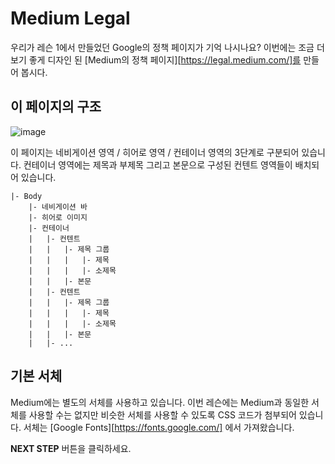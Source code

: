 # Medium Legal

우리가 레슨 1에서 만들었던 Google의 정책 페이지가 기억 나시나요? 이번에는 조금 더 보기 좋게 디자인 된 [Medium의 정책 페이지][https://legal.medium.com/]를 만들어 봅시다. 



## **이 페이지의 구조**

![image](https://res.cloudinary.com/dyiqg9qhi/image/upload/v1533078133/img-wire-07_o6ryro.jpg)

이 페이지는 네비게이션 영역 / 히어로 영역 / 컨테이너 영역의 3단계로 구분되어 있습니다. 컨테이너 영역에는 제목과 부제목 그리고 본문으로 구성된 컨텐트 영역들이 배치되어 있습니다.

```
|- Body
    |- 네비게이션 바
    |- 히어로 이미지
    |- 컨테이너
    |   |- 컨텐트
    |   |   |- 제목 그룹
    |   |   |   |- 제목
    |   |   |   |- 소제목
    |   |   |- 본문
    |   |- 컨텐트
    |   |   |- 제목 그룹
    |   |   |   |- 제목
    |   |   |   |- 소제목
    |   |   |- 본문
    |   |- ...
```



## 기본 서체

Medium에는 별도의 서체를 사용하고 있습니다. 이번 레슨에는 Medium과 동일한 서체를 사용할 수는 없지만 비슷한 서체를 사용할 수 있도록 CSS 코드가 첨부되어 있습니다. 서체는  [Google Fonts][https://fonts.google.com/] 에서 가져왔습니다.



**NEXT STEP** 버튼을 클릭하세요.
